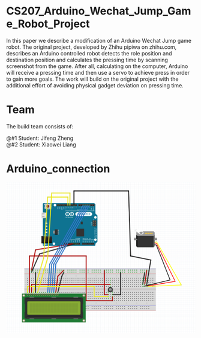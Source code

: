 # CS207_Arduino_Wechat_Jump_Game_Robot_Project

In this paper we describe a modification of an Arduino Wechat Jump game robot. The original project, developed by Zhihu pipiwa on zhihu.com, describes an Arduino controlled robot detects the role position and destination position and calculates the pressing time by scanning screenshot from the game. After all, calculating on the computer, Arduino will receive a pressing time and then use a servo to achieve press in order to gain more goals. The work will build on the original project with the additional effort of avoiding physical gadget deviation on pressing time.

# Team
The build team consists of:

@#1 Student: Jifeng Zheng<br>
@#2 Student: Xiaowei Liang

# Arduino_connection
![alt text](https://github.com/zanhaomima/207project/blob/master/cs207.png)
